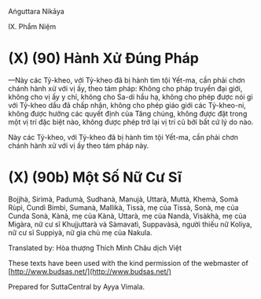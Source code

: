  

Aṅguttara Nikāya

IX. Phẩm Niệm

# (X) (90) Hành Xử Ðúng Pháp

—Này các Tỷ-kheo, với Tỷ-kheo đã bị hành tìm tội Yết-ma, cần phải chơn chánh hành xử với vị ấy, theo tám pháp: Không cho pháp truyền đại giới, không cho vị ấy y chỉ, không cho Sa-di hầu hạ, không cho phép được nói gì với Tỷ-kheo dầu đã chấp nhận, không cho phép giáo giới các Tỷ-kheo-ni, không được hưởng các quyết định của Tăng chúng, không được đặt trong một vị trí đặc biệt nào, không được phép trở lại vị trí cũ bởi bất cứ lý do nào.

Này các Tỷ-kheo, với Tỷ-kheo đã bị hành tìm tội Yết-ma, cần phải chơn chánh hành xử với vị ấy theo tám pháp này.

# (X) (90b) Một Số Nữ Cư Sĩ

Bojjhà, Sirimà, Padumà, Sudhanà, Manujà, Uttarà, Muttà, Khemà, Somà Rùpì, Cundì Bimbì, Sumanà, Mallikà, Tissà, mẹ của Tissà, Sonà, mẹ của Cunda Sonà, Kànà, mẹ của Kànà, Uttarà, mẹ của Nandà, Visàkhà, mẹ của Migàra, nữ cư sĩ Khujjuttarà và Sàmavatì, Suppavàsà, người thiếu nữ Koliya, nữ cư sĩ Suppiyà, nữ gia chủ mẹ của Nakula.

Translated by: Hòa thượng Thích Minh Châu dịch Việt

These texts have been used with the kind permission of the webmaster of [http://www.budsas.net/](http://www.budsas.net/)

Prepared for SuttaCentral by Ayya Vimala.